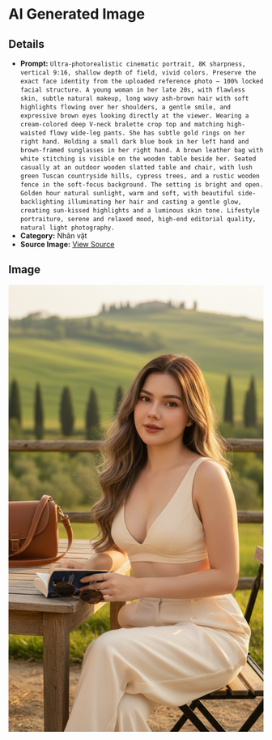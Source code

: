 # AI Generated Image

## Details
- **Prompt:** `Ultra-photorealistic cinematic portrait, 8K sharpness, vertical 9:16, shallow depth of field, vivid colors. Preserve the exact face identity from the uploaded reference photo — 100% locked facial structure. A young woman in her late 20s, with flawless skin, subtle natural makeup, long wavy ash-brown hair with soft highlights flowing over her shoulders, a gentle smile, and expressive brown eyes looking directly at the viewer. Wearing a cream-colored deep V-neck bralette crop top and matching high-waisted flowy wide-leg pants. She has subtle gold rings on her right hand. Holding a small dark blue book in her left hand and brown-framed sunglasses in her right hand. A brown leather bag with white stitching is visible on the wooden table beside her. Seated casually at an outdoor wooden slatted table and chair, with lush green Tuscan countryside hills, cypress trees, and a rustic wooden fence in the soft-focus background. The setting is bright and open. Golden hour natural sunlight, warm and soft, with beautiful side-backlighting illuminating her hair and casting a gentle glow, creating sun-kissed highlights and a luminous skin tone. Lifestyle portraiture, serene and relaxed mood, high-end editorial quality, natural light photography.`
- **Category:** Nhân vật
- **Source Image:** [View Source](https://raw.githubusercontent.com/lenzcomvth/ImageLibrary/main/Female.png)

## Image
![AI Generated Image](./image.jpg)